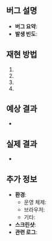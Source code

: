 ## 버그 설명
- **버그 요약**: 
- **발생 빈도**: 

## 재현 방법
1. 
2. 
3. 
4. 

## 예상 결과
- 

## 실제 결과
- 

## 추가 정보
- **환경**: 
  - 운영 체제: 
  - 브라우저: 
  - 기타: 
- **스크린샷**: 
- **관련 로그**: 
